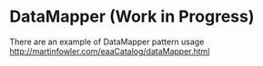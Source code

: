 # DataMapper (Work in Progress)

There are an example of DataMapper pattern usage http://martinfowler.com/eaaCatalog/dataMapper.html
